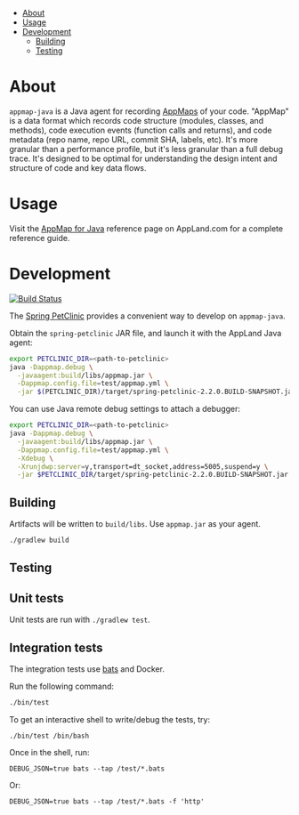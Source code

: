 - [About](#about)
- [Usage](#usage)
- [Development](#development)
  - [Building](#building)
  - [Testing](#testing)

# About

`appmap-java` is a Java agent for recording
[AppMaps](https://github.com/getappmap/appmap) of your code. "AppMap" is a data
format which records code structure (modules, classes, and methods), code
execution events (function calls and returns), and code metadata (repo name,
repo URL, commit SHA, labels, etc). It's more granular than a performance
profile, but it's less granular than a full debug trace. It's designed to be
optimal for understanding the design intent and structure of code and key data
flows.

# Usage

Visit the [AppMap for Java](https://appmap.io/docs/reference/appmap-java.html)
reference page on AppLand.com for a complete reference guide.

# Development

[![Build Status](https://travis-ci.com/applandinc/appmap-java.svg?branch=master)](https://travis-ci.com/applandinc/appmap-java)

The [Spring PetClinic](https://github.com/spring-projects/spring-petclinic)
provides a convenient way to develop on `appmap-java`.

Obtain the `spring-petclinic` JAR file, and launch it with the AppLand Java
agent:

```sh
export PETCLINIC_DIR=<path-to-petclinic>
java -Dappmap.debug \
  -javaagent:build/libs/appmap.jar \
  -Dappmap.config.file=test/appmap.yml \
  -jar $(PETCLINIC_DIR)/target/spring-petclinic-2.2.0.BUILD-SNAPSHOT.jar
```

You can use Java remote debug settings to attach a debugger:

```sh
export PETCLINIC_DIR=<path-to-petclinic>
java -Dappmap.debug \
  -javaagent:build/libs/appmap.jar \
  -Dappmap.config.file=test/appmap.yml \
  -Xdebug \
  -Xrunjdwp:server=y,transport=dt_socket,address=5005,suspend=y \
  -jar $PETCLINIC_DIR/target/spring-petclinic-2.2.0.BUILD-SNAPSHOT.jar
```

## Building

Artifacts will be written to `build/libs`. Use `appmap.jar` as your agent.

```sh
./gradlew build
```

## Testing


## Unit tests

Unit tests are run with `./gradlew test`.

## Integration tests

The integration tests use [bats](https://github.com/sstephenson/bats) and Docker.

Run the following command:

```sh
./bin/test
```

To get an interactive shell to write/debug the tests, try:

```shell
./bin/test /bin/bash
```

Once in the shell, run:

```shell
DEBUG_JSON=true bats --tap /test/*.bats
```

Or:

```shell
DEBUG_JSON=true bats --tap /test/*.bats -f 'http'
```

